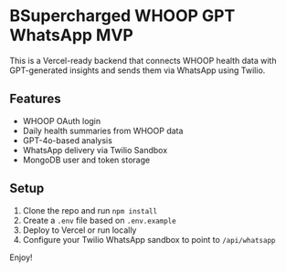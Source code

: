 # BSupercharged WHOOP GPT WhatsApp MVP

This is a Vercel-ready backend that connects WHOOP health data with GPT-generated insights and sends them via WhatsApp using Twilio.

## Features
- WHOOP OAuth login
- Daily health summaries from WHOOP data
- GPT-4o-based analysis
- WhatsApp delivery via Twilio Sandbox
- MongoDB user and token storage

## Setup
1. Clone the repo and run `npm install`
2. Create a `.env` file based on `.env.example`
3. Deploy to Vercel or run locally
4. Configure your Twilio WhatsApp sandbox to point to `/api/whatsapp`

Enjoy!
